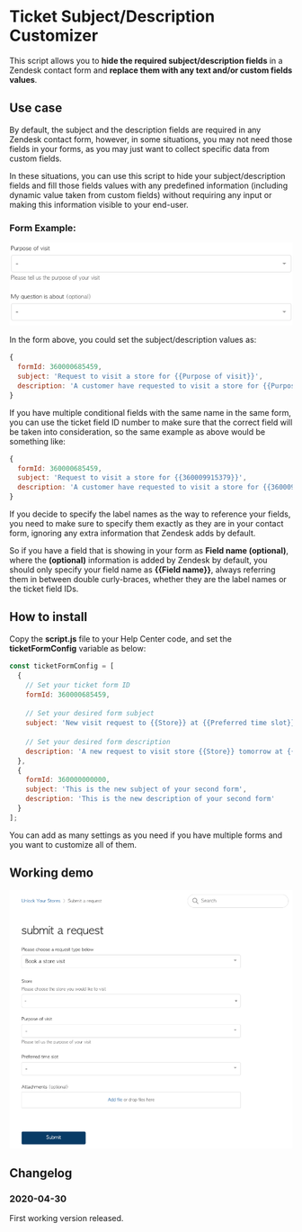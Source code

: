 # Ticket Subject/Description Customizer
This script allows you to **hide the required subject/description fields** in a Zendesk contact form and **replace them with any text and/or custom fields values**.

## Use case
By default, the subject and the description fields are required in any Zendesk contact form, however, in some situations, you may not need those fields in your forms, as you may just want to collect specific data from custom fields.

In these situations, you can use this script to hide your subject/description fields and fill those fields values with any predefined information (including dynamic value taken from custom fields) without requiring any input or making this information visible to your end-user.

### Form Example:
<kbd><img src="images/contact-form.png" /></kbd>

In the form above, you could set the subject/description values as:

```javascript
{
  formId: 360000685459,
  subject: 'Request to visit a store for {{Purpose of visit}}',
  description: 'A customer have requested to visit a store for {{Purpose of visit}} and have a question about {{My question is about}}.'
}
```

If you have multiple conditional fields with the same name in the same form, you can use the ticket field ID number to make sure that the correct field will be taken into consideration, so the same example as above would be something like:

```javascript
{
  formId: 360000685459,
  subject: 'Request to visit a store for {{360009915379}}',
  description: 'A customer have requested to visit a store for {{360009915379}} and have a question about {{My question is about}}.'
}
```

If you decide to specify the label names as the way to reference your fields, you need to make sure to specify them exactly as they are in your contact form, ignoring any extra information that Zendesk adds by default.

So if you have a field that is showing in your form as **Field name (optional)**, where the **(optional)** information is added by Zendesk by default, you should only specify your field name as **{{Field name}}**, always referring them in between double curly-braces, whether they are the label names or the ticket field IDs.

## How to install
Copy the **script.js** file to your Help Center code, and set the **ticketFormConfig** variable as below:

```javascript
const ticketFormConfig = [
  {
    // Set your ticket form ID
    formId: 360000685459,

    // Set your desired form subject
    subject: 'New visit request to {{Store}} at {{Preferred time slot}}',

    // Set your desired form description
    description: 'A new request to visit store {{Store}} tomorrow at {{360009915399}}.'
  },
  {
    formId: 360000000000,
    subject: 'This is the new subject of your second form',
    description: 'This is the new description of your second form'
  }
];
```

You can add as many settings as you need if you have multiple forms and you want to customize all of them.

## Working demo
<kbd><img src="images/contact-request.gif" /></kbd>

## Changelog

### 2020-04-30
First working version released.
